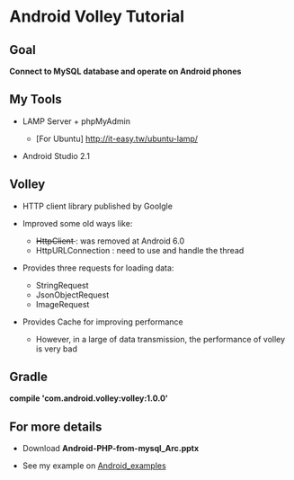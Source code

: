 # Android Volley Tutorial

## Goal

<b> Connect to MySQL database and operate on Android phones </b>

## My Tools

 * LAMP Server + phpMyAdmin
 	- [For Ubuntu] http://it-easy.tw/ubuntu-lamp/

 * Android Studio 2.1

## Volley

 * HTTP client library published by Goolgle

 * Improved some old ways like:
 	- <s> HttpClient </s> : was removed at Android 6.0
 	- HttpURLConnection : need to use and handle the thread

 * Provides three requests for loading data:
 	- StringRequest
 	- JsonObjectRequest
 	- ImageRequest

 * Provides Cache for improving performance
	- However, in a large of data transmission, the performance of volley is very bad

## Gradle

<b> compile 'com.android.volley:volley:1.0.0' </b>

## For more details
 * Download <b> Android-PHP-from-mysql_Arc.pptx </b>

 * See my example on [Android_examples](/Android/)